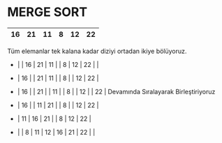 # MERGE SORT

 | 16 | 21 | 11 | 8 | 12 | 22 |
 |:---|:---|:---|:---|:---|:---|
Tüm elemanlar tek kalana kadar diziyi ortadan ikiye bölüyoruz.
* |   | 16 | 21 | 11 |   | 8 | 12 | 22 |    |
* | 16 |  | 21 | 11 |     | 8 |   | 12 | 22 |
* | 16 | | 21 | | 11 |   | 8 | | 12 | | 22 |
Devamında Sıralayarak Birleştiriyoruz

* | 16 | | 11 | 21 |     | 8 | | 12 | 22 |
* | 11 | 16 | 21 |         | 8 | 12 | 22 |
* |    | 8 | 11 | 12 | 16 | 21 | 22 |    |
